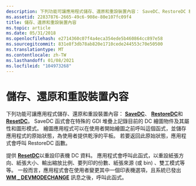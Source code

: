 ```yaml
---
description: 下列功能可讓應用程式儲存、還原和重設裝置內容： SaveDC、RestoreDC 和 ResetDC。
ms.assetid: 22837876-2665-49c6-908e-80e107fc09f4
title: 儲存、還原和重設裝置內容
ms.topic: article
ms.date: 05/31/2018
ms.openlocfilehash: e2714360c07f4a4eca354ede5b460864cc897e58
ms.sourcegitcommit: 831e8f3db78ab820e1710cede244553c70e50500
ms.translationtype: MT
ms.contentlocale: zh-TW
ms.lasthandoff: 01/08/2021
ms.locfileid: "104973268"
---
```

# <a name="saving-restoring-and-resetting-a-device-context"></a>儲存、還原和重設裝置內容

下列功能可讓應用程式儲存、還原和重設裝置內容： [**SaveDC**](/windows/desktop/api/Wingdi/nf-wingdi-savedc)、 [**RestoreDC**](/windows/desktop/api/Wingdi/nf-wingdi-restoredc)和 [**ResetDC**](/windows/desktop/api/Wingdi/nf-wingdi-resetdca)。 SaveDC 函式會在特殊的 GDI 堆疊上記錄目前的 DC 繪圖物件及其屬性和圖形模式。 繪圖應用程式可以在使用者開始繪圖之前呼叫這個函式，並儲存應用程式的原始狀態，為使用者提供乾淨的平板。 若要返回此原始狀態，應用程式會呼叫 RestoreDC 函數。

提供 [**ResetDC**](/windows/desktop/api/Wingdi/nf-wingdi-resetdca)以重設印表機 DC 資料。 應用程式會呼叫此函式，以重設紙張方向、紙張大小、輸出縮放比例、要列印的份數、紙張來源 (或 bin) 、雙工模式等等。 一般而言，應用程式會在使用者變更其中一個印表機選項，且系統已發出 [**WM \_ DEVMODECHANGE**](wm-devmodechange.md) 訊息之後，呼叫此函式。

 

 



